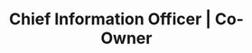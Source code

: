 ---
company: "Edublox Reading and Learning Clinic"
title: "Chief Information Officer | Co-Owner"
timeframe: "2016 – Present"
visible: true
order: 1
context: ["Revenue Diversification", "Business Model Innovation", "Market Expansion", "Subscription Strategy", "Franchise Monetisation"]
responsibilities:
  - Co-led business strategy that scaled regional education company into 40+ location franchise network, establishing multiple revenue streams and market presence across Southern Africa.
  - Developed dual revenue SaaS model through internal education product, monetising via franchise packages and international client annual subscriptions.
  - Established foundation for recurring revenue opportunities through technology-enabled service expansion, laying groundwork for future standalone platform development.
  - Enabled market expansion through blended and online delivery models, creating new monetisation opportunities and service diversification in evolving educational landscape.
  - Created scalable business framework supporting franchise growth while maintaining operational consistency, ensuring sustainable revenue generation across network.
footer: "Currently Engaged as Strategic Consultant"
---